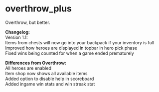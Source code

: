 # overthrow_plus
Overthrow, but better.

**Changelog:<br/>**
Version 1.1:<br/>
Items from chests will now go into your backpack if your inventory is full<br/>
Improved how heroes are displayed in topbar in hero pick phase<br/>
Fixed wins being counted for when a game ended prematurely<br/>

**Differences from Overthrow:<br/>**
All heroes are enabled<br/>
Item shop now shows all available items<br/>
Added option to disable help in scoreboard<br/>
Added ingame win stats and win streak stat<br/>
